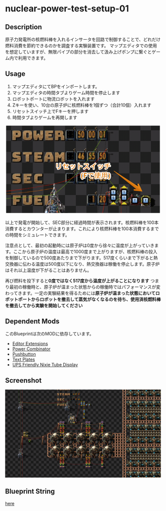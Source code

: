 # nuclear-power-test-setup-01

## Description

原子力発電所の核燃料棒を入れるインサータを回路で制御することで、どれだけ燃料消費を節約できるのかを調査する実験装置です。
マップエディタでの使用を想定していますが、無限パイプの部分を消去して汲み上げポンプに繋ぐとゲーム内で利用できます。

## Usage

1. マップエディタにてBPをインポートします。
2. マップエディタの時間タブよりゲーム時間を停止します
3. ロボットポートに物流ロボットを入れます
4. Zキーを使い、10台の原子炉に核燃料棒を1個ずつ（合計10個）入れます
5. リセットスイッチ上でFキーを押します
6. 時間タブよりゲームを再開します

![リセットスイッチの画像](/images/info/2024-08-21-21-42-39.png)

以上で発電が開始して、SEC部分に経過時間が表示されます。核燃料棒を100本消費するとカウンターが止まります。これにより核燃料棒を100本消費するまでの時間をシミュレートできます。

注意点として、最初の起動時には原子炉は0度から徐々に温度が上がっていきます。ここから原子炉の温度は最高で1000度まで上がりますが、核燃料棒の投入を制御しているので500度あたりまで下がります。517度くらいまで下がると熱交換器に伝わる温度は500度以下になり、熱交換器は稼働を停止します。原子炉はそれ以上温度が下がることはありません。

再び燃料を投下すると**0度ではなく517度から温度が上がることになります**
つまり最初の稼働時と、原子炉が温まった状態からの稼働時ではパフォーマンスが変わってきます。一定の実験結果を得るためには**原子炉が温まった状態においてロボットポートからロボットを撤去して蒸気がなくなるのを待ち、使用済核燃料棒を撤去してから実験を開始してください**

## Dependent Mods

このBlueprintは次のMODに依存しています。

- [Editor Extensions](https://mods.factorio.com/mod/EditorExtensions)
- [Power Combinator](https://mods.factorio.com/mod/power-combinator)
- [Pushbutton](https://mods.factorio.com/mod/pushbutton)
- [Text Plates](https://mods.factorio.com/mod/textplates)
- [UPS Friendly Nixie Tube Display](https://mods.factorio.com/mod/UPSFriendlyNixieTubeDisplay)


## Screenshot
![./Screenshot.png](Screenshot.png)

## Blueprint String

[here](blueprint.txt)

